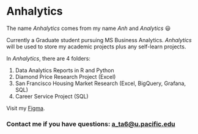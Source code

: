 # Anhalytics
The name _Anhalytics_ comes from my name _Anh_ and _Analytics_ :smiley:

Currently a Graduate student pursuing MS Business Analytics. _Anhalytics_ will be used to store my academic projects plus any self-learn projects.

In _Anhalytics_, there are 4 folders:
1. Data Analytics Reports in R and Python
2. Diamond Price Research Project (Excel)
3. San Francisco Housing Market Research (Excel, BigQuery, Grafana, SQL)
4. Career Service Project (SQL)

Visit my [Figma](https://www.figma.com/file/rMsKws1tMkovR9v36A1PyR/Untitled?type=design&node-id=0%3A1&mode=design&t=d9VBLwtgvpWAl3TM-1).
 
### Contact me if you have questions: a_ta6@u.pacific.edu
